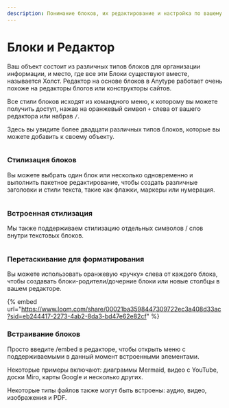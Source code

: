 ```yaml
---
description: Понимание блоков, их редактирование и настройка по вашему предпочтению.
---
```


# Блоки и Редактор

Ваш объект состоит из различных типов блоков для организации информации, и место, где все эти Блоки существуют вместе, называется Холст. Редактор на основе блоков в Anytype работает очень похоже на редакторы блогов или конструкторы сайтов.

Все стили блоков исходят из командного меню, к которому вы можете получить доступ, нажав на оранжевый символ `+` слева от вашего редактора или набрав `/`.&#x20;

Здесь вы увидите более двадцати различных типов блоков, которые вы можете добавить к своему объекту.&#x20;

<figure><img src="../../.gitbook/assets/Screenshot 2023-08-17 at 18.49.21.png" alt=""><figcaption></figcaption></figure>

### Стилизация блоков

Вы можете выбрать один блок или несколько одновременно и выполнить пакетное редактирование, чтобы создать различные заголовки и стили текста, такие как флажки, маркеры или нумерация.

<figure><img src="../../.gitbook/assets/Screenshot 2023-08-17 at 18.53.48.png" alt=""><figcaption></figcaption></figure>

### Встроенная стилизация &#x20;

Мы также поддерживаем стилизацию отдельных символов / слов внутри текстовых блоков.

<figure><img src="../../.gitbook/assets/image (72).png" alt=""><figcaption></figcaption></figure>

### Перетаскивание для форматирования

Вы можете использовать оранжевую «ручку» слева от каждого блока, чтобы создавать блоки-родители/дочерние блоки или новые столбцы в вашем редакторе.

{% embed url="https://www.loom.com/share/00021ba3598447309722ec3a408d33ac?sid=eb244417-2273-4ab2-8da3-bd47e62e82cf" %}

### Встраивание блоков

Просто введите /embed в редакторе, чтобы открыть меню с поддерживаемыми в данный момент встроенными элементами.

Некоторые примеры включают: диаграммы Mermaid, видео с YouTube, доски Miro, карты Google и несколько других.

Некоторые типы файлов также могут быть встроены: аудио, видео, изображения и PDF.

